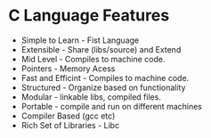 # C Language Features

- Simple to Learn - Fist Language
- Extensible - Share (libs/source) and Extend
- Mid Level - Compiles to machine code.
- Pointers - Memory Acess
- Fast and Efficint - Compiles to machine code.
- Structured - Organize based on functionality
- Modular - linkable libs, compiled files.   
- Portable - compile and run on different machines
- Compiler Based (gcc etc)
- Rich Set of Libraries - Libc
